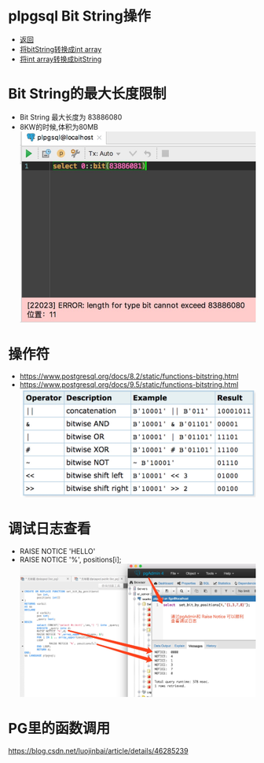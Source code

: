 # plpgsql Bit String操作
* [返回](../README.md)
* [将bitString转换成int array](convertBitString2IntArray.sql)
* [将int array转换成bitString](convertIntArray2BitString.sql)

# Bit String的最大长度限制
* Bit String 最大长度为 83886080
* 8KW的时候,体积为80MB
![](./img/bit_max_length.jpeg)

# 操作符
* https://www.postgresql.org/docs/8.2/static/functions-bitstring.html
* https://www.postgresql.org/docs/9.5/static/functions-bitstring.html
![](./img/operator.jpeg)

# 调试日志查看
* RAISE NOTICE 'HELLO'
* RAISE NOTICE '%', positions[i];
![](./img/debug_log.jpeg)

# PG里的函数调用
https://blog.csdn.net/luojinbai/article/details/46285239